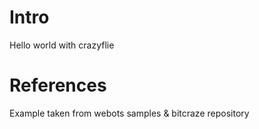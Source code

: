 # Intro

Hello world with crazyflie

# References
Example taken from webots samples & bitcraze repository
